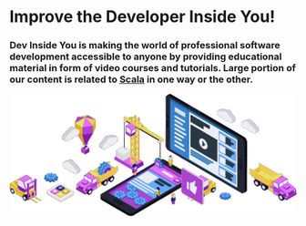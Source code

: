 # Improve the Developer Inside You!

### Dev Inside You is making the world of professional software development accessible to anyone by providing educational material in form of video courses and tutorials. Large portion of our content is related to [Scala](https://www.scala-lang.org/) in one way or the other.

[![DevInsideYou](../resources/showcase.webp)](https://devinsideyou.com "DevInsideYou")
